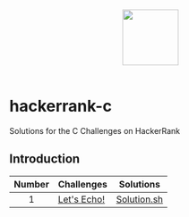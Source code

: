 <p align="center">  
	<br>
	<a href="https://www.hackerrank.com/Thomas_George_T">
        <img height=100 src="https://hrcdn.net/community-frontend/assets/brand/logo-new-white-green-a5cb16e0ae.svg"> 
    	</a>
	<br>
	<br>
</p>

# hackerrank-c

Solutions for the C Challenges on HackerRank

## Introduction

| Number | Challenges                                                                 |                 Solutions                 |
| :----: | -------------------------------------------------------------------------- | :---------------------------------------: |
|   1    | [Let's Echo!](https://www.hackerrank.com/challenges/hello-world-c/problem) | [Solution.sh](SHELL/Let's%20Echo/echo.sh) |
